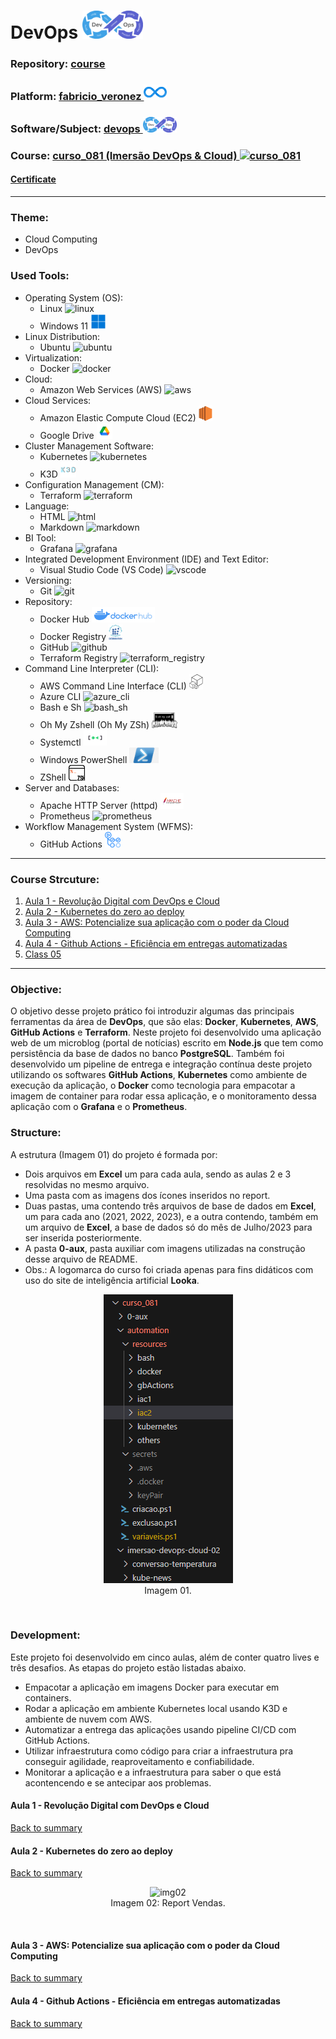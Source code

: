 # DevOps   <img src="https://github.com/PedroHeeger/main/blob/main/0-aux/logos/content/devops.png" alt="devops" width="auto" height="45">

### Repository: [course](../../../../)
### Platform: <a href="../../">fabricio_veronez   <img src="https://github.com/PedroHeeger/main/blob/main/0-aux/logos/plataforma/fabricio_veronez.png" alt="fabricio_veronez" width="auto" height="25"></a>
### Software/Subject: <a href="../">devops   <img src="https://github.com/PedroHeeger/main/blob/main/0-aux/logos/content/devops.png" alt="devops" width="auto" height="25"></a>
### Course: <a href="./">curso_081 (Imersão DevOps & Cloud)   <img src="./curso_081/0-aux/logo_course.png" alt="curso_081" width="auto" height="25"></a>

#### <a href="">Certificate</a>

---

### Theme:
- Cloud Computing
- DevOps

### Used Tools:
- Operating System (OS): 
  - Linux   <img src="https://cdn.jsdelivr.net/gh/devicons/devicon/icons/linux/linux-original.svg" alt="linux" width="auto" height="25">
  - Windows 11   <img src="https://github.com/PedroHeeger/main/blob/main/0-aux/logos/software/windows11.png" alt="windows11" width="auto" height="25">
- Linux Distribution: 
  - Ubuntu   <img src="https://cdn.jsdelivr.net/gh/devicons/devicon/icons/ubuntu/ubuntu-plain.svg" alt="ubuntu" width="auto" height="25">
- Virtualization: 
  - Docker   <img src="https://cdn.jsdelivr.net/gh/devicons/devicon/icons/docker/docker-original.svg" alt="docker" width="auto" height="25">
- Cloud:
  - Amazon Web Services (AWS)   <img src="https://cdn.jsdelivr.net/gh/devicons/devicon/icons/amazonwebservices/amazonwebservices-original.svg" alt="aws" width="auto" height="25">
- Cloud Services:
  - Amazon Elastic Compute Cloud (EC2)   <img src="https://github.com/PedroHeeger/main/blob/main/0-aux/logos/cloud/aws_ec2.svg" alt="aws_ec2" width="auto" height="25">
  - Google Drive <img src="https://github.com/PedroHeeger/main/blob/main/0-aux/logos/software/google_drive.png" alt="google_drive" width="auto" height="25">
- Cluster Management Software:
  - Kubernetes   <img src="https://cdn.jsdelivr.net/gh/devicons/devicon/icons/kubernetes/kubernetes-plain.svg" alt="kubernetes" width="auto" height="25">
  - K3D   <img src="https://github.com/PedroHeeger/main/blob/main/0-aux/logos/software/kubernetes_k3d.png" alt="kubernetes_k3d" width="auto" height="25">
- Configuration Management (CM):
  - Terraform   <img src="https://cdn.jsdelivr.net/gh/devicons/devicon/icons/terraform/terraform-original.svg" alt="terraform" width="auto" height="25">
- Language:
  - HTML   <img src="https://cdn.jsdelivr.net/gh/devicons/devicon/icons/html5/html5-original.svg" alt="html" width="auto" height="25">
  - Markdown   <img src="https://cdn.jsdelivr.net/gh/devicons/devicon/icons/markdown/markdown-original.svg" alt="markdown" width="auto" height="25">
- BI Tool:
  - Grafana   <img src="https://cdn.jsdelivr.net/gh/devicons/devicon/icons/grafana/grafana-original.svg" alt="grafana" width="auto" height="25">
- Integrated Development Environment (IDE) and Text Editor:
  - Visual Studio Code (VS Code)   <img src="https://cdn.jsdelivr.net/gh/devicons/devicon/icons/vscode/vscode-original.svg" alt="vscode" width="auto" height="25">
- Versioning: 
  - Git   <img src="https://cdn.jsdelivr.net/gh/devicons/devicon/icons/git/git-original.svg" alt="git" width="auto" height="25">
- Repository:
  - Docker Hub   <img src="https://github.com/PedroHeeger/main/blob/main/0-aux/logos/software/docker_hub.png" alt="docker_hub" width="auto" height="25">
  - Docker Registry   <img src="https://github.com/PedroHeeger/main/blob/main/0-aux/logos/software/docker_registry.png" alt="docker_registry" width="auto" height="25">
  - GitHub   <img src="https://cdn.jsdelivr.net/gh/devicons/devicon/icons/github/github-original.svg" alt="github" width="auto" height="25">
  - Terraform Registry   <img src="https://cdn.jsdelivr.net/gh/devicons/devicon/icons/terraform/terraform-original.svg" alt="terraform_registry" width="auto" height="25">
- Command Line Interpreter (CLI):
  - AWS Command Line Interface (CLI)   <img src="https://github.com/PedroHeeger/main/blob/main/0-aux/logos/cloud/aws_cli.svg" alt="aws_cli" width="auto" height="25">
  - Azure CLI   <img src="https://cdn.jsdelivr.net/gh/devicons/devicon/icons/azure/azure-original.svg" alt="azure_cli" width="auto" height="25">
  - Bash e Sh   <img src="https://cdn.jsdelivr.net/gh/devicons/devicon/icons/bash/bash-original.svg" alt="bash_sh" width="auto" height="25">
  - Oh My Zshell (Oh My ZSh)   <img src="https://github.com/PedroHeeger/main/blob/main/0-aux/logos/software/oh_my_zshell.png" alt="oh_my_zshell" width="auto" height="25">
  - Systemctl   <img src="https://github.com/PedroHeeger/main/blob/main/0-aux/logos/software/systemctl.png" alt="systemctl" width="auto" height="25">
  - Windows PowerShell   <img src="https://github.com/PedroHeeger/main/blob/main/0-aux/logos/software/windows_power_shell.png" alt="windows_power_shell" width="auto" height="25">
  - ZShell   <img src="https://github.com/PedroHeeger/main/blob/main/0-aux/logos/software/zshell.png" alt="zshell" width="auto" height="25">
- Server and Databases:
  - Apache HTTP Server (httpd)   <img src="https://github.com/PedroHeeger/main/blob/main/0-aux/logos/software/apache_http_server.png" alt="apache_httpd" width="auto" height="25">
  - Prometheus   <img src="https://cdn.jsdelivr.net/gh/devicons/devicon/icons/prometheus/prometheus-original.svg" alt="prometheus" width="auto" height="25">
- Workflow Management System (WFMS):
  - GitHub Actions   <img src="https://github.com/PedroHeeger/main/blob/main/0-aux/logos/software/github_actions.png" alt="github_actions" width="auto" height="25">
  
---

<a name="item0"><h3>Course Strcuture:</h3></a>
1. <a href="#item01">Aula 1 - Revolução Digital com DevOps e Cloud</a><br>
2. <a href="#item02">Aula 2 - Kubernetes do zero ao deploy</a><br>
3. <a href="#item03">Aula 3 - AWS: Potencialize sua aplicação com o poder da Cloud Computing</a><br>
4. <a href="#item04">Aula 4 - Github Actions - Eficiência em entregas automatizadas</a><br>
5. <a href="#item05">Class 05</a><br>

---

### Objective:
O objetivo desse projeto prático foi introduzir algumas das principais ferramentas da área de **DevOps**, que são elas: **Docker**, **Kubernetes**, **AWS**, **GitHub Actions** e **Terraform**. Neste projeto foi desenvolvido uma aplicação web de um microblog (portal de notícias) escrito em **Node.js** que tem como persistência da base de dados no banco **PostgreSQL**. Também foi desenvolvido um pipeline de entrega e integração contínua deste projeto utilizando os softwares **GitHub Actions**, **Kubernetes** como ambiente de execução da aplicação, o **Docker** como tecnologia para empacotar a imagem de container para rodar essa aplicação, e o monitoramento dessa aplicação com o **Grafana** e o **Prometheus**.

### Structure:
A estrutura (Imagem 01) do projeto é formada por:
- Dois arquivos em **Excel** um para cada aula, sendo as aulas 2 e 3 resolvidas no mesmo arquivo. 
- Uma pasta com as imagens dos ícones inseridos no report. 
- Duas pastas, uma contendo três arquivos de base de dados em **Excel**, um para cada ano (2021, 2022, 2023), e a outra contendo, também em um arquivo de **Excel**, a base de dados só do mês de Julho/2023 para ser inserida posteriormente. 
- A pasta **0-aux**, pasta auxiliar com imagens utilizadas na construção desse arquivo de README. 
- Obs.: A logomarca do curso foi criada apenas para fins didáticos com uso do site de inteligência artificial **Looka**.

<div align="Center"><figure>
    <img src="./0-aux/img01.PNG" alt="img01"><br>
    <figcaption>Imagem 01.</figcaption>
</figure></div><br>

### Development:
Este projeto foi desenvolvido em cinco aulas, além de conter quatro lives e três desafios. As etapas do projeto estão listadas abaixo.

- Empacotar a aplicação em imagens Docker para executar em containers.
- Rodar a aplicação em ambiente Kubernetes local usando K3D e ambiente de nuvem com AWS.
- Automatizar a entrega das aplicações usando pipeline CI/CD com GitHub Actions.
- Utilizar infraestrutura como código para criar a infraestrutura pra conseguir agilidade, reaproveitamento e confiabilidade.
- Monitorar a aplicação e a infraestrutura para saber o que está acontencendo e se antecipar aos problemas.

<a name="item01"><h4>Aula 1 - Revolução Digital com DevOps e Cloud</h4></a>[Back to summary](#item0)










<a name="item02"><h4>Aula 2 - Kubernetes do zero ao deploy</h4></a>[Back to summary](#item0)










<div align="Center"><figure>
    <img src="./0-aux/rep_curso_072_vendas.PNG" alt="img02"><br>
    <figcaption>Imagem 02: Report Vendas.</figcaption>
</figure></div><br>


<a name="item03"><h4>Aula 3 - AWS: Potencialize sua aplicação com o poder da Cloud Computing</h4></a>[Back to summary](#item0)




<a name="item04"><h4>Aula 4 - Github Actions - Eficiência em entregas automatizadas</h4></a>[Back to summary](#item0)